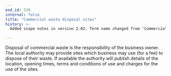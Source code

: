 ```yaml
---
esd_id: 520
internal: false
title: "Commercial waste disposal sites"
history: >-
  Added scope notes in version 2.02. Term name changed from 'Commercial waste - disposal sites' to 'Refuse - commercial waste - disposal sites' in version 3.00. name changed to 'Commercial waste disposal sites' in version 4.00.

---
```


Disposal of commercial waste is the responsibility of the business owner.  The local authority may provide sites which business may use (for a fee) to dispose of their waste.  If available the authority will publish details of the location, opening times, terms and conditions of use and charges for the use of the sites.


